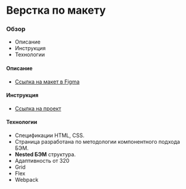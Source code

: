# Верстка по макету

### Обзор
* Описание
* Инструкция
* Технологии

#### Описание
* [Ссылка на макет в Figma](https://www.figma.com/file/GPLtit8IGdANX8eYWiBN5Q/landing)

#### Инструкция
* [Ссылка на проект](https://alexandrprokhorov1988.github.io/Landing/)


#### Технологии
* Спецификации HTML, CSS.
* Страница разработана по методологии компонентного подхода БЭМ. 
* **Nested БЭМ** структура.  
* Адаптивность от 320
* Grid
* Flex 
* Webpack
